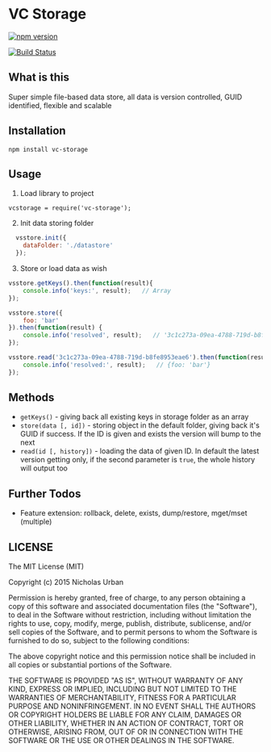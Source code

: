 VC Storage
==========
[![npm version](https://badge.fury.io/js/vc-storage.png)](http://badge.fury.io/js/vc-storage)

[![Build Status](https://travis-ci.org/jrmitty/vc-storage.svg)](https://travis-ci.org/jrmitty/vc-storage)


## What is this
Super simple file-based data store, all data is version controlled, GUID identified, flexible and scalable


## Installation

`npm install vc-storage`


## Usage

1. Load library to project

`vcstorage = require('vc-storage');`

2. Init data storing folder

```javascript
  vsstore.init({
    dataFolder: './datastore'
  });
```

3. Store or load data as wish

```javascript
vsstore.getKeys().then(function(result){
    console.info('keys:', result);   // Array
});

vsstore.store({
    foo: 'bar'
}).then(function(result) {
    console.info('resolved', result);   // '3c1c273a-09ea-4788-719d-b8fe8953eae6'
});

vsstore.read('3c1c273a-09ea-4788-719d-b8fe8953eae6').then(function(result){
    console.info('resolved:', result);   // {foo: 'bar'}
});
```


## Methods

 - `getKeys()` - giving back all existing keys in storage folder as an array
 - `store(data [, id])` - storing object in the default folder, giving back it's GUID if success. If the ID is given and exists the version will bump to the next
 - `read(id [, history])` - loading the data of given ID. In default the latest version getting only, if the second parameter is `true`, the whole history will output too


## Further Todos

- Feature extension: rollback, delete, exists, dump/restore, mget/mset (multiple)


## LICENSE
The MIT License (MIT)

Copyright (c) 2015 Nicholas Urban

Permission is hereby granted, free of charge, to any person obtaining a copy
of this software and associated documentation files (the "Software"), to deal
in the Software without restriction, including without limitation the rights
to use, copy, modify, merge, publish, distribute, sublicense, and/or sell
copies of the Software, and to permit persons to whom the Software is
furnished to do so, subject to the following conditions:

The above copyright notice and this permission notice shall be included in all
copies or substantial portions of the Software.

THE SOFTWARE IS PROVIDED "AS IS", WITHOUT WARRANTY OF ANY KIND, EXPRESS OR
IMPLIED, INCLUDING BUT NOT LIMITED TO THE WARRANTIES OF MERCHANTABILITY,
FITNESS FOR A PARTICULAR PURPOSE AND NONINFRINGEMENT. IN NO EVENT SHALL THE
AUTHORS OR COPYRIGHT HOLDERS BE LIABLE FOR ANY CLAIM, DAMAGES OR OTHER
LIABILITY, WHETHER IN AN ACTION OF CONTRACT, TORT OR OTHERWISE, ARISING FROM,
OUT OF OR IN CONNECTION WITH THE SOFTWARE OR THE USE OR OTHER DEALINGS IN THE
SOFTWARE.
